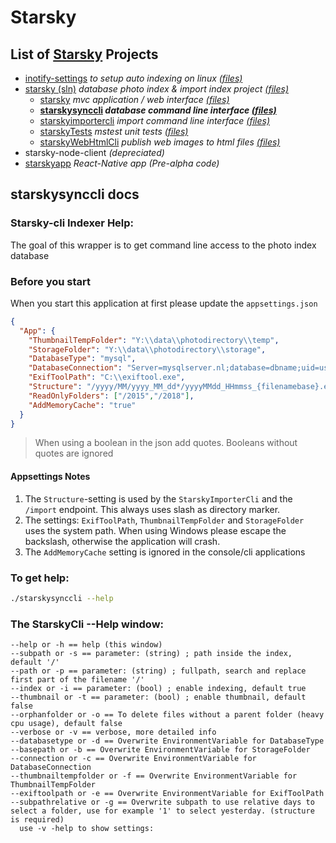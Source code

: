# Starsky
## List of [Starsky](../../readme.md) Projects
 - [inotify-settings](../../inotify-settings/readme.md) _to setup auto indexing on linux [(files)](../../inotify-settings)_
 - [starsky (sln)](../../starsky/readme.md) _database photo index & import index project [(files)](../../starsky)_
   - [starsky](../../starsky/starsky/readme.md)  _mvc application / web interface [(files)](../../starsky/starsky)_
   - __[starskysynccli](../../starsky/starskysynccli/readme.md)  _database command line interface [(files)](../../starsky/starskysynccli)___
   - [starskyimportercli](../../starsky/starskyimportercli/readme.md)  _import command line interface [(files)](../../starsky/starskyimportercli)_
   - [starskyTests](../../starsky/starskyTests/readme.md)  _mstest unit tests [(files)](../../starsky/starskyTests)_
   - [starskyWebHtmlCli](../../starsky/starskywebhtmlcli/readme.md)  _publish web images to html files [(files)](../../starsky/starskywebhtmlcli)_
 - starsky-node-client  _(depreciated)_
 - [starskyapp](../../starskyapp) _React-Native app (Pre-alpha code)_

## starskysynccli docs

### Starsky-cli Indexer Help:
The goal of this wrapper is to get command line access to the photo index database

### Before you start

When you start this application at first please update the `appsettings.json`
```json
{
  "App": {
    "ThumbnailTempFolder": "Y:\\data\\photodirectory\\temp",
    "StorageFolder": "Y:\\data\\photodirectory\\storage",
    "DatabaseType": "mysql",
    "DatabaseConnection": "Server=mysqlserver.nl;database=dbname;uid=username;pwd=password;",
    "ExifToolPath": "C:\\exiftool.exe",
    "Structure": "/yyyy/MM/yyyy_MM_dd*/yyyyMMdd_HHmmss_{filenamebase}.ext",
    "ReadOnlyFolders": ["/2015","/2018"],
    "AddMemoryCache": "true"
  }
}
```
>    When using a boolean in the json add quotes. Booleans without quotes are ignored

#### Appsettings Notes
1)   The `Structure`-setting is used by the `StarskyImporterCli` and the `/import` endpoint. 
    This always uses slash as directory marker. 
2)   The settings: `ExifToolPath`, `ThumbnailTempFolder` and  `StorageFolder` uses the system path.
When using Windows please escape the backslash, otherwise the application will crash.
3)    The `AddMemoryCache` setting is ignored in the console/cli applications 


### To get help:
```sh
./starskysynccli --help
```

### The StarskyCli --Help window:
```
--help or -h == help (this window)
--subpath or -s == parameter: (string) ; path inside the index, default '/'
--path or -p == parameter: (string) ; fullpath, search and replace first part of the filename '/'
--index or -i == parameter: (bool) ; enable indexing, default true
--thumbnail or -t == parameter: (bool) ; enable thumbnail, default false
--orphanfolder or -o == To delete files without a parent folder (heavy cpu usage), default false
--verbose or -v == verbose, more detailed info
--databasetype or -d == Overwrite EnvironmentVariable for DatabaseType
--basepath or -b == Overwrite EnvironmentVariable for StorageFolder
--connection or -c == Overwrite EnvironmentVariable for DatabaseConnection
--thumbnailtempfolder or -f == Overwrite EnvironmentVariable for ThumbnailTempFolder
--exiftoolpath or -e == Overwrite EnvironmentVariable for ExifToolPath
--subpathrelative or -g == Overwrite subpath to use relative days to select a folder, use for example '1' to select yesterday. (structure is required)
  use -v -help to show settings:
```
